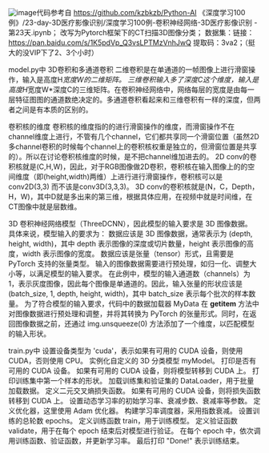 ![image](https://github.com/sgengwbvkvjz/3D-/assets/127504473/183733a5-05b2-4b27-8253-676a41ba0243)代码参考自 https://github.com/kzbkzb/Python-AI 《深度学习100例》/23-day-3D医疗影像识别/深度学习100例-卷积神经网络-3D医疗影像识别 - 第23天.ipynb； 
改写为Pytorch框架下的CT扫描3D图像分类； 
数据集：链接：https://pan.baidu.com/s/1K5pdVp_Q3vsLPTMzVnhJwQ 提取码：3va2；（挺大的没VIP下了2、3个小时）


model.py中
3D卷积和多通道卷积
二维卷积是在单通道的一帧图像上进行滑窗操作，输入是高度H*宽度W的二维矩阵。
三维卷积输入多了深度C这个维度，输入是高度H*宽度W*深度C的三维矩阵。在卷积神经网络中，网络每层的宽度是由每一层特征图图的通道数绝决定的。多通道卷积看起来和三维卷积有一样的深度，但两者之间是有本质的区别的。

卷积核的维度
卷积核的维度指的的进行滑窗操作的维度，而滑窗操作不在channel维度上进行，不管有几个channel，它们都共享同一个滑窗位置（虽然2D多channel卷积的时候每个channel上的卷积核权重是独立的，但滑窗位置是共享的）。所以在讨论卷积核维度的时候，是不把channel维加进去的。
2D conv的卷积核就是(C,H,W)，因此，对于RGB图像做2D卷积，卷积核在输入图像上的的空间维度（即(height,width)两维）上进行进行滑窗操作，卷积核可以是conv2D(3,3) 而不该是conv3D(3,3,3)。
3D conv的卷积核就是(N，C，Depth，H，W)，其中D就是多出来的第三维，根据具体应用，在视频中就是时间维，在CT图像中就是层数维。


3D 卷积神经网络模型（ThreeDCNN），因此模型的输入要求是 3D 图像数据。
具体来说，模型输入的要求为：
数据应该是 3D 图像数据，通常表示为 (depth, height, width)，其中 depth 表示图像的深度或切片数量，height 表示图像的高度，width 表示图像的宽度。
数据应该是张量（tensor）形式，且需要是 PyTorch 支持的张量类型。
输入的图像数据需要进行预处理，如归一化、调整大小等，以满足模型的输入要求。
在此例中，模型的输入通道数（channels）为 1，表示灰度图像，因此每个图像是单通道的。因此，输入张量的形状应该是 (batch_size, 1, depth, height, width)，其中 batch_size 表示每个批次的样本数量。
为了符合模型的输入要求，代码中的数据加载器 MyData 在 __getitem__ 方法中对图像数据进行预处理和调整，并将其转换为 PyTorch 的张量形式。同时，在返回图像数据之前，还通过 img.unsqueeze(0) 方法添加了一个维度，以匹配模型的输入形状。


train.py中
设置设备类型为 'cuda'，表示如果有可用的 CUDA 设备，则使用 CUDA，否则使用 CPU。
实例化自定义的 3D 分类模型 myModel。
打印是否有可用的 CUDA 设备。
如果有可用的 CUDA 设备，则将模型转移到 CUDA 上。
打印训练集中第一个样本的形状。
加载训练集和验证集的 DataLoader，用于批量加载数据。
定义二元交叉熵损失函数。
如果有可用的 CUDA 设备，则将损失函数转移到 CUDA 上。
设置动态学习率的初始学习率、衰减步数、衰减率等参数。
定义优化器，这里使用 Adam 优化器。
构建学习率调度器，采用指数衰减。
设置训练的总轮数 epochs。
定义训练函数 train，用于训练模型。
定义验证函数 validate，用于在每个 epoch 结束后对模型进行验证。
在每个 epoch 中，依次调用训练函数、验证函数，并更新学习率。
最后打印 "Done!" 表示训练结束。

